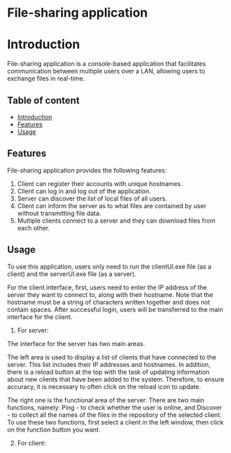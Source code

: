 
# File-sharing application
# Introduction
File-sharing application is a console-based application that facilitates communication between multiple users over a LAN, allowing users to exchange files in real-time.

## Table of content

- [Introduction](#introduction)
- [Features](#features)
- [Usage](#usage)
## Features
File-sharing application provides the following features:

1. Client can register their accounts with unique hostnames.
2. Client can log in and log out of the application.
3. Server can discover the list of local files of all users.
4. Client can inform the server as to what files are contained by user without transmitting file data.
5. Multiple clients connect to a server and they can download files from each other.

## Usage

To use this application, users only need to run the clientUI.exe file (as a client) and the serverUI.exe file (as a server).

For the client interface, first, users need to enter the IP address of the server they want to connect to, along with their hostname.
Note that the hostname must be a string of characters written together and does not contain spaces.
After successful login, users will be transferred to the main interface for the client.

1. For server:

The interface for the server has two main areas.

The left area is used to display a list of clients that have connected to the server. This list includes their IP addresses and hostnames.
In addition, there is a reload button at the top with the task of updating information about new clients that have been added to the system.
Therefore, to ensure accuracy, it is necessary to often click on the reload icon to update.

The right one is the functional area of the server. There are two main functions, namely: Ping - to check whether the user is online,
and Discover - to collect all the names of the files in the repository of the selected client.
To use these two functions, first select a client in the left window, then click on the function button you want.

2. For client:

